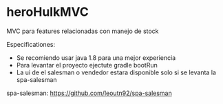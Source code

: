 # heroHulkMVC
MVC para features relacionadas con manejo de stock

Especificationes:

- Se recomiendo usar java 1.8 para una mejor experiencia
- Para levantar el proyecto ejectute gradle bootRun
- La ui de el salesman o vendedor estara disponible solo si se levanta la spa-salesman

spa-salesman: https://github.com/leoutn92/spa-salesman
